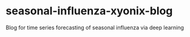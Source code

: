 # seasonal-influenza-xyonix-blog
Blog for time series forecasting of seasonal influenza via deep learning
